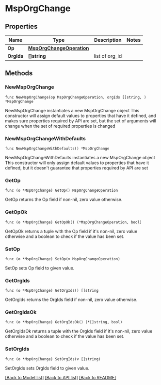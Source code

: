 # MspOrgChange

## Properties

Name | Type | Description | Notes
------------ | ------------- | ------------- | -------------
**Op** | [**MspOrgChangeOperation**](MspOrgChangeOperation.md) |  | 
**OrgIds** | **[]string** | list of org_id | 

## Methods

### NewMspOrgChange

`func NewMspOrgChange(op MspOrgChangeOperation, orgIds []string, ) *MspOrgChange`

NewMspOrgChange instantiates a new MspOrgChange object
This constructor will assign default values to properties that have it defined,
and makes sure properties required by API are set, but the set of arguments
will change when the set of required properties is changed

### NewMspOrgChangeWithDefaults

`func NewMspOrgChangeWithDefaults() *MspOrgChange`

NewMspOrgChangeWithDefaults instantiates a new MspOrgChange object
This constructor will only assign default values to properties that have it defined,
but it doesn't guarantee that properties required by API are set

### GetOp

`func (o *MspOrgChange) GetOp() MspOrgChangeOperation`

GetOp returns the Op field if non-nil, zero value otherwise.

### GetOpOk

`func (o *MspOrgChange) GetOpOk() (*MspOrgChangeOperation, bool)`

GetOpOk returns a tuple with the Op field if it's non-nil, zero value otherwise
and a boolean to check if the value has been set.

### SetOp

`func (o *MspOrgChange) SetOp(v MspOrgChangeOperation)`

SetOp sets Op field to given value.


### GetOrgIds

`func (o *MspOrgChange) GetOrgIds() []string`

GetOrgIds returns the OrgIds field if non-nil, zero value otherwise.

### GetOrgIdsOk

`func (o *MspOrgChange) GetOrgIdsOk() (*[]string, bool)`

GetOrgIdsOk returns a tuple with the OrgIds field if it's non-nil, zero value otherwise
and a boolean to check if the value has been set.

### SetOrgIds

`func (o *MspOrgChange) SetOrgIds(v []string)`

SetOrgIds sets OrgIds field to given value.



[[Back to Model list]](../README.md#documentation-for-models) [[Back to API list]](../README.md#documentation-for-api-endpoints) [[Back to README]](../README.md)


